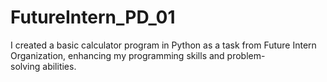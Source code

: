 # FutureIntern_PD_01
I created a basic calculator program in Python as a task from Future Intern Organization, enhancing my programming skills and problem-solving abilities.
